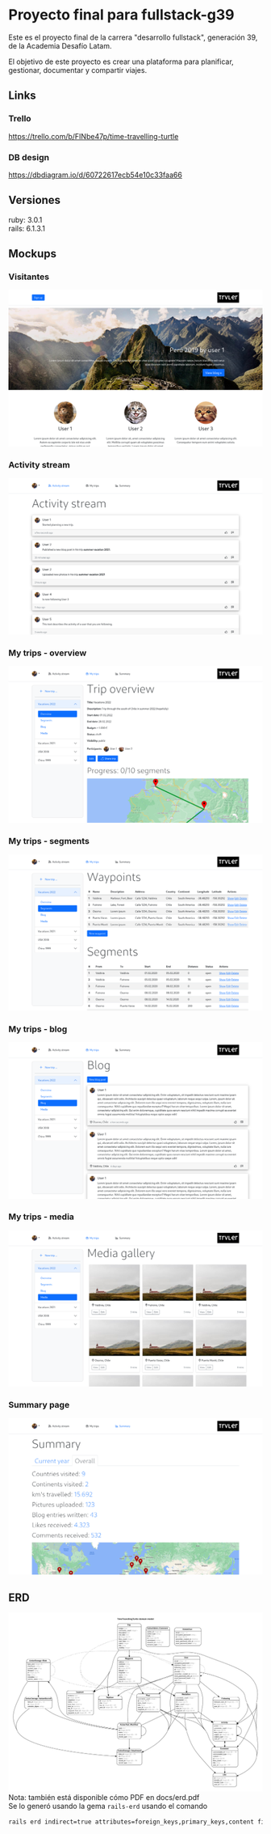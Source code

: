 # Proyecto final para fullstack-g39
Este es el proyecto final de la carrera "desarrollo fullstack", generación 39, de la Academia Desafío Latam.

El objetivo de este proyecto es crear una plataforma para planificar, gestionar, documentar y compartir viajes.

## Links
### Trello
https://trello.com/b/FINbe47p/time-travelling-turtle

### DB design
https://dbdiagram.io/d/60722617ecb54e10c33faa66

## Versiones
ruby: 3.0.1 \
rails: 6.1.3.1

## Mockups
### Visitantes
![mockup: visitors](mockups/screenshots/visitors.png)

### Activity stream
![mockup: activity stream](mockups/screenshots/activity_stream.png)

### My trips - overview
![mockup: my trips - overview](mockups/screenshots/my_trips_overview.png)

### My trips - segments
![mockup: my trips - segments](mockups/screenshots/my_trips_segments.png)

### My trips - blog
![mockup: my trips - blog](mockups/screenshots/my_trips_blog.png)

### My trips - media
![mockup: my trips - media](mockups/screenshots/my_trips_media.png)

### Summary page
![mockup: overview](mockups/screenshots/summary.png)

## ERD
![ERD model](doc/erd.png)
Nota: también está disponible cómo PDF en docs/erd.pdf \
Se lo generó usando la gema `rails-erd` usando el comando
```bash
rails erd indirect=true attributes=foreign_keys,primary_keys,content filetype=pdf filename=doc/erd
```
